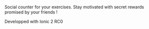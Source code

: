Social counter for your exercises. Stay motivated with secret rewards promised by your friends !

Developped with Ionic 2 RC0